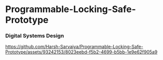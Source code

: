 # Programmable-Locking-Safe-Prototype
### Digital Systems Design 



https://github.com/Harsh-Sarvaiya/Programmable-Locking-Safe-Prototype/assets/93242153/8023eebd-f5b2-4699-b5bb-1e9e62f905a9

